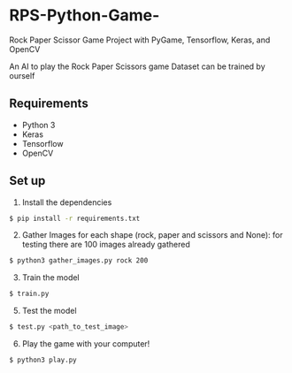 # RPS-Python-Game-
Rock Paper Scissor Game Project with PyGame, Tensorflow, Keras, and OpenCV

An AI to play the Rock Paper Scissors game
Dataset can be trained by ourself
 
## Requirements
- Python 3
- Keras
- Tensorflow
- OpenCV

## Set up
1. Install the dependencies
```sh
$ pip install -r requirements.txt
```
2. Gather Images for each shape (rock, paper and scissors and None):
  for testing there are 100 images already gathered 
```sh
$ python3 gather_images.py rock 200
```
3. Train the model
```sh
$ train.py
```

5. Test the model
```sh
$ test.py <path_to_test_image>
```

6. Play the game with your computer!
```sh
$ python3 play.py
```


